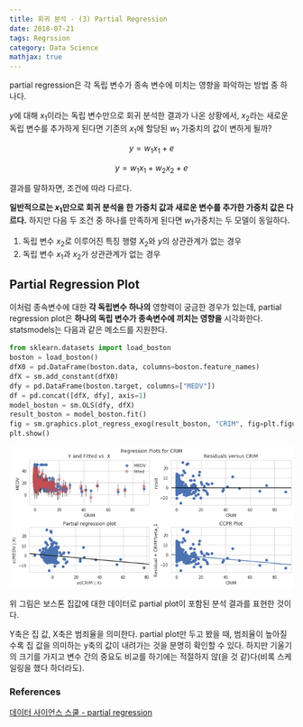 ```yaml
---
title: 회귀 분석 - (3) Partial Regression
date: 2018-07-21
tags: Regrssion
category: Data Science
mathjax: true
---
```

partial regression은 각 독립 변수가 종속 변수에 미치는 영향을 파악하는 방법 중 하나다.


$y$에 대해 $x_1$이라는 독립 변수만으로 회귀 분석한 결과가 나온 상황에서, $x_2$라는 새로운 독립 변수를 추가하게 된다면 기존의 $x_1$에 할당된 $w_1$ 가중치의 값이 변하게 될까?


$$ y = w_1 x_1  + e $$


$$ y = w_1 x_1 + w_2 x_2 + e $$


결과를 말하자면, 조건에 따라 다르다.

**일반적으로는 $x_1$만으로 회귀 분석을 한 가중치 값과 새로운 변수를 추가한 가중치 값은 다르다.**
하지만 다음 두 조건 중 하나를 만족하게 된다면 $w_1$가중치는 두 모델이 동일하다.
1. 독립 변수 $x_2$로 이루어진 특징 행렬 $X_2$와 $y$의 상관관계가 없는 경우
1. 독립 변수 $x_1$과 $x_2$가 상관관계가 없는 경우

## Partial Regression Plot
이처럼 종속변수에 대한 **각 독립변수 하나의** 영향력이 궁금한 경우가 있는데, partial regression plot은 **하나의 독립 변수가 종속변수에 끼치는 영향을** 시각화한다. statsmodels는 다음과 같은 메소드를 지원한다.

```python
from sklearn.datasets import load_boston
boston = load_boston()
dfX0 = pd.DataFrame(boston.data, columns=boston.feature_names)
dfX = sm.add_constant(dfX0)
dfy = pd.DataFrame(boston.target, columns=["MEDV"])
df = pd.concat([dfX, dfy], axis=1)
model_boston = sm.OLS(dfy, dfX)
result_boston = model_boston.fit()
fig = sm.graphics.plot_regress_exog(result_boston, "CRIM", fig=plt.figure(figsize=(10, 5)))
plt.show()
```
![img](/assets/img/partial.png)


위 그림은 보스톤 집값에 대한 데이터로 partial plot이 포함된 분석 결과를 표현한 것이다.


Y축은 집 값, X축은 범죄율을 의미한다. partial plot만 두고 봤을 때, 범죄율이 높아질수록 집 값을 의미하는 y축의 값이 내려가는 것을 분명히 확인할 수 있다. 하지만 기울기의 크기를 가지고 변수 간의 중요도 비교를 하기에는 적절하지 않(을 것 같)다(비록 스케일링을 했다 하더라도).


### References

[데이터 사이언스 스쿨 - partial regression](https://datascienceschool.net/view-notebook/31d38efc67264180ad0cdf052d088105/)
